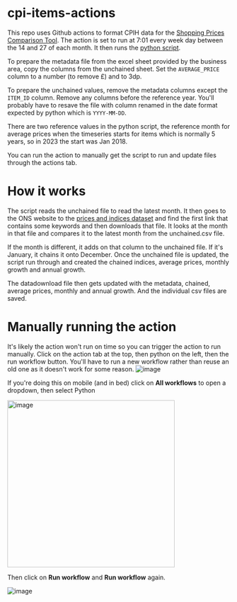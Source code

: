 # cpi-items-actions
This repo uses Github actions to format CPIH data for the [Shopping Prices Comparison Tool](https://www.ons.gov.uk/economy/inflationandpriceindices/articles/shoppingpricescomparisontool/2023-05-03). The action is set to run at 7:01 every week day between the 14 and 27 of each month. It then runs the [python script](https://github.com/henryjameslau/cpi-items-actions/blob/main/postprocess.py). 

To prepare the metadata file from the excel sheet provided by the business area, copy the columns from the unchained sheet. Set the `AVERAGE_PRICE` column to a number (to remove £) and to 3dp. 

To prepare the unchained values, remove the metadata columns except the `ITEM_ID` column. Remove any columns before the reference year. You'll probably have to resave the file with column renamed in the date format expected by python which is `YYYY-MM-DD`.

There are two reference values in the python script, the reference month for average prices when the timeseries starts for items which is normally 5 years, so in 2023 the start was Jan 2018.

You can run the action to manually get the script to run and update files through the actions tab.

# How it works
The script reads the unchained file to read the latest month. It then goes to the ONS website to the [prices and indices dataset](https://www.ons.gov.uk/economy/inflationandpriceindices/datasets/consumerpriceindicescpiandretailpricesindexrpiitemindicesandpricequotes) and find the first link that contains some keywords and then downloads that file. It looks at the month in that file and compares it to the latest month from the unchained.csv file. 

If the month is different, it adds on that column to the unchained file. If it's January, it chains it onto December. Once the unchained file is updated, the script run through and created the chained indices, average prices, monthly growth and annual growth. 

The datadownload file then gets updated with the metadata, chained, average prices, monthly and annual growth. And the individual csv files are saved. 

# Manually running the action
It's likely the action won't run on time so you can trigger the action to run manually. Click on the action tab at the top, then python on the left, then the run workflow button. You'll have to run a new workflow rather than reuse an old one as it doesn't work for some reason. 
![image](https://github.com/henryjameslau/cpi-items-actions/assets/2945099/c441bd94-5e42-4b00-86da-635624d76e7a)

If you're doing this on mobile (and in bed) click on **All workflows** to open a dropdown, then select Python

<img width="378" alt="image" src="https://github.com/ONSvisual/cpi-items-actions/assets/2945099/bbc6e097-06dd-45a3-b2bc-5a3fcd3061d7">

Then click on **Run workflow** and **Run workflow** again.

![image](https://github.com/ONSvisual/cpi-items-actions/assets/2945099/421e334f-00c7-417d-9e81-30320a9814d7)

